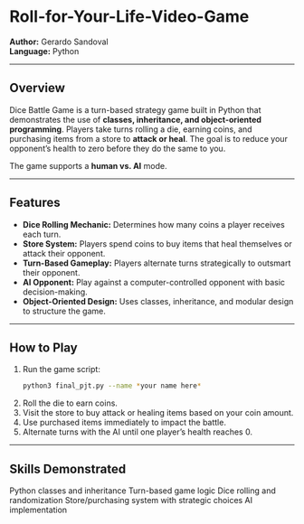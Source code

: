 # Roll-for-Your-Life-Video-Game

**Author:** Gerardo Sandoval  
**Language:** Python  

---

## Overview

Dice Battle Game is a turn-based strategy game built in Python that demonstrates the use of **classes, inheritance, and object-oriented programming**. Players take turns rolling a die, earning coins, and purchasing items from a store to **attack or heal**. The goal is to reduce your opponent’s health to zero before they do the same to you.  

The game supports a **human vs. AI** mode.

---

## Features

- **Dice Rolling Mechanic:** Determines how many coins a player receives each turn.  
- **Store System:** Players spend coins to buy items that heal themselves or attack their opponent.  
- **Turn-Based Gameplay:** Players alternate turns strategically to outsmart their opponent.  
- **AI Opponent:** Play against a computer-controlled opponent with basic decision-making.  
- **Object-Oriented Design:** Uses classes, inheritance, and modular design to structure the game.  

---

## How to Play

1. Run the game script:  
   ```bash
   python3 final_pjt.py --name *your name here*
2. Roll the die to earn coins.
3. Visit the store to buy attack or healing items based on your coin amount.
4. Use purchased items immediately to impact the battle.
5. Alternate turns with the AI until one player’s health reaches 0.

---

## Skills Demonstrated
Python classes and inheritance
Turn-based game logic
Dice rolling and randomization
Store/purchasing system with strategic choices
AI implementation
